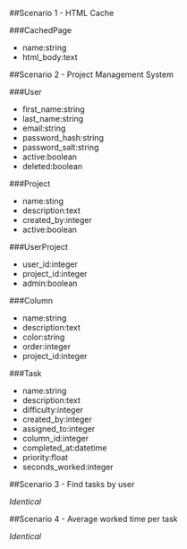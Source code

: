 ##Scenario 1 - HTML Cache

###CachedPage

*	name:string
*	html_body:text



##Scenario 2 - Project Management System

###User

*	first_name:string
*	last_name:string
*	email:string
*	password_hash:string
*	password_salt:string
*	active:boolean
*	deleted:boolean

###Project

*	name:sting
*	description:text
*	created_by:integer
*	active:boolean

###UserProject

*	user_id:integer
*	project_id:integer
*	admin:boolean

###Column

*	name:string
*	description:text
*	color:string
*	order:integer
*	project_id:integer

###Task

*	name:string
*	description:text
*	difficulty:integer
*	created_by:integer
*	assigned_to:integer
*	column_id:integer
*	completed_at:datetime
*	priority:float
*	seconds_worked:integer



##Scenario 3 - Find tasks by user

*Identical*


##Scenario 4 - Average worked time per task

*Identical*